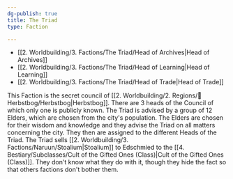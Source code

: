 ```yaml
---
dg-publish: true
title: The Triad
type: Faction

---
```







- [[2. Worldbuilding/3. Factions/The Triad/Head of Archives\|Head of Archives]]
- [[2. Worldbuilding/3. Factions/The Triad/Head of Learning\|Head of Learning]]
- [[2. Worldbuilding/3. Factions/The Triad/Head of Trade\|Head of Trade]]



This Faction is the secret council of [[2. Worldbuilding/2. Regions/🏰Herbstbog/Herbstbog\|Herbstbog]].
There are 3 heads of the Council of which only one is publicly known.
The Triad is advised by a group of 12 Elders, which are chosen from the city's population.
The Elders are chosen for their wisdom and knowledge and they advise the Triad on all matters concerning the city.
They then are assigned to the different Heads of the Triad.
The Triad sells [[2. Worldbuilding/3. Factions/Naruun/Stoalium\|Stoalium]] to Edschmied to the [[4. Bestiary/Subclasses/Cult of the Gifted Ones (Class)\|Cult of the Gifted Ones (Class)]]. They don't know what they do with it, though they hide the fact so that others factions don't bother them.
